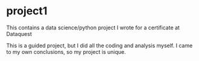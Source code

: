 # project1
This contains a data science/python project I wrote for a certificate at Dataquest

This is a guided project, but I did all the coding and analysis myself. I came to my own conclusions, so my project is unique.
